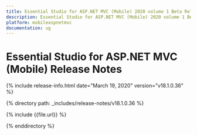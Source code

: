 ```yaml
---
title: Essential Studio for ASP.NET MVC (Mobile) 2020 volume 1 Beta Release Notes  
description: Essential Studio for ASP.NET MVC (Mobile) 2020 volume 1 Beta Release Notes  
platform: mobileaspnetmvc
documentation: ug
---
```


# Essential Studio for ASP.NET MVC (Mobile)  Release Notes  

{% include release-info.html date="March 19, 2020"  version="v18.1.0.36" %} 


{% directory path: _includes/release-notes/v18.1.0.36 %}

{% include {{file.url}} %}

{% enddirectory %}
